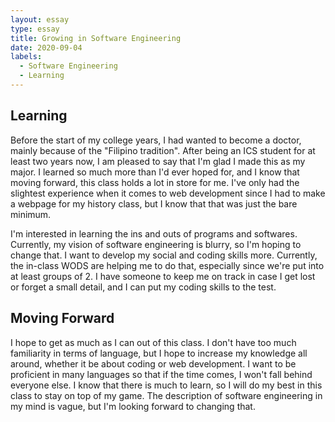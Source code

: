 ```yaml
---
layout: essay
type: essay
title: Growing in Software Engineering
date: 2020-09-04
labels:
  - Software Engineering
  - Learning
---
```


## Learning

Before the start of my college years, I had wanted to become a doctor, mainly because of the "Filipino tradition". After being an ICS student for at least two years now, I am pleased to say that I'm glad I made this as my major. I learned so much more than I'd ever hoped for, and I know that moving forward, this class holds a lot in store for me. I've only had the slightest experience when it comes to web development since I had to make a webpage for my history class, but I know that that was just the bare minimum.

I'm interested in learning the ins and outs of programs and softwares. Currently, my vision of software engineering is blurry, so I'm hoping to change that. I want to develop my social and coding skills more. Currently, the in-class WODS are helping me to do that, especially since we're put into at least groups of 2. I have someone to keep me on track in case I get lost or forget a small detail, and I can put my coding skills to the test.

## Moving Forward

I hope to get as much as I can out of this class. I don't have too much familiarity in terms of language, but I hope to increase my knowledge all around, whether it be about coding or web development. I want to be proficient in many languages so that if the time comes, I won't fall behind everyone else. I know that there is much to learn, so I will do my best in this class to stay on top of my game. The description of software engineering in my mind is vague, but I'm looking forward to changing that.
